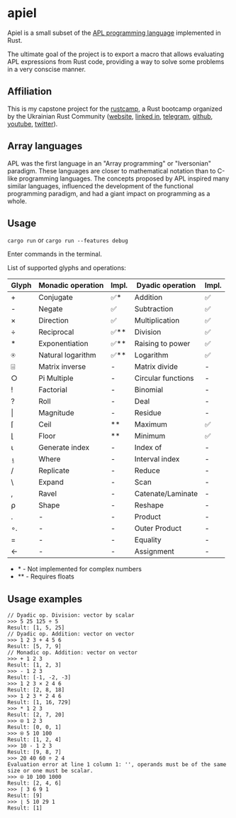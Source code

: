 # apiel
Apiel is a small subset of the [APL programming language](https://en.wikipedia.org/wiki/APL_(programming_language)) implemented in Rust. 

The ultimate goal of the project is to export a macro that allows evaluating APL expressions from Rust code, providing a way to solve some problems in a very conscise manner.

## Affiliation

This is my capstone project for the [rustcamp](https://github.com/rust-lang-ua/rustcamp), a Rust bootcamp organized by the Ukrainian Rust Community ([website](https://www.uarust.com), [linked in](https://www.linkedin.com/company/ukrainian-rust-community), [telegram](https://t.me/rustlang_ua), [github](https://github.com/rust-lang-ua), [youtube](https://www.youtube.com/channel/UCmkAFUu2MVOX8ly0LjB6TMA), [twitter](https://twitter.com/rustukraine)).

## Array languages

APL was the first language in an "Array programming" or "Iversonian" paradigm. These languages are closer to mathematical notation than to C-like programming languages. The concepts proposed by APL inspired many similar languages, influenced the development of the functional programming paradigm, and had a giant impact on programming as a whole.

## Usage 

```cargo run``` or ```cargo run --features debug```

Enter commands in the terminal.

List of supported glyphs and operations:

| Glyph | Monadic operation | Impl. | Dyadic operation | Impl.
| --- | ---------------- | ----------- | ----------- | ----------- |
| + | Conjugate | ✅* | Addition | ✅
| - | Negate | ✅ | Subtraction | ✅
| × | Direction | ✅ | Multiplication | ✅
| ÷ | Reciprocal | ✅** | Division | ✅
| * | Exponentiation | ✅** | Raising to power | ✅
| ⍟ | Natural logarithm | ✅** | Logarithm | ✅
| ⌹ | Matrix inverse | - | Matrix divide | -
| ○ | Pi Multiple | - | Circular functions | -
| ! | Factorial | - | Binomial | -
| ? | Roll | - | Deal | -
| \| | Magnitude | - | Residue | -
| ⌈ | Ceil | ** | Maximum | ✅
| ⌊ | Floor | ** | Minimum | ✅
| ⍳ | Generate index | - | Index of | -
| ⍸ | Where | - | Interval index | -
| / | Replicate | - | Reduce | -
| \ | Expand | - | Scan | -
| , | Ravel | - | Catenate/Laminate | -
| ⍴ | Shape | - | Reshape | -
| . | - | - | Product | -
| ∘. | - | - | Outer Product | -
| = | - | - | Equality | -
| ← | - | - | Assignment | -

- \* - Not implemented for complex numbers
- ** - Requires floats

## Usage examples

```
// Dyadic op. Division: vector by scalar
>>> 5 25 125 ÷ 5
Result: [1, 5, 25]
// Dyadic op. Addition: vector on vector
>>> 1 2 3 + 4 5 6
Result: [5, 7, 9]
// Monadic op. Addition: vector on vector
>>> + 1 2 3 
Result: [1, 2, 3]
>>> - 1 2 3 
Result: [-1, -2, -3]
>>> 1 2 3 × 2 4 6
Result: [2, 8, 18]
>>> 1 2 3 * 2 4 6         
Result: [1, 16, 729]
>>> * 1 2 3
Result: [2, 7, 20]
>>> ⍟ 1 2 3
Result: [0, 0, 1]
>>> ⍟ 5 10 100
Result: [1, 2, 4]
>>> 10 - 1 2 3
Result: [9, 8, 7]
>>> 20 40 60 ÷ 2 4     
Evaluation error at line 1 column 1: '', operands must be of the same size or one must be scalar.
>>> ⍟ 10 100 1000
Result: [2, 4, 6]
>>> ⌈ 3 6 9 1
Result: [9]
>>> ⌊ 5 10 29 1
Result: [1]
```